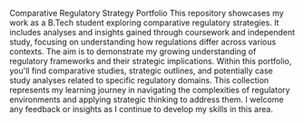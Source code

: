 Comparative Regulatory Strategy Portfolio
This repository showcases my work as a B.Tech student exploring comparative regulatory strategies. 
It includes analyses and insights gained through coursework and independent study, focusing on understanding how regulations differ across various contexts. 
The aim is to demonstrate my growing understanding of regulatory frameworks and their strategic implications.
Within this portfolio, you'll find comparative studies, strategic outlines, and potentially case study analyses related to specific regulatory domains. 
This collection represents my learning journey in navigating the complexities of regulatory environments and applying strategic thinking to address them. 
I welcome any feedback or insights as I continue to develop my skills in this area.
